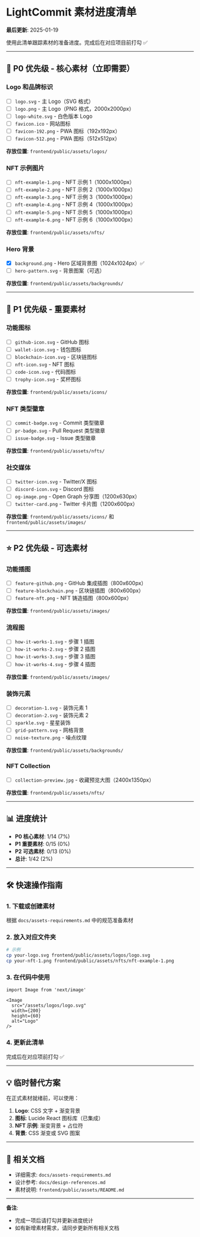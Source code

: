 # LightCommit 素材进度清单

**最后更新**: 2025-01-19

使用此清单跟踪素材的准备进度。完成后在对应项目前打勾 ✅

---

## 🎨 P0 优先级 - 核心素材（立即需要）

### Logo 和品牌标识
- [ ] `logo.svg` - 主 Logo（SVG 格式）
- [ ] `logo.png` - 主 Logo（PNG 格式，2000x2000px）
- [ ] `logo-white.svg` - 白色版本 Logo
- [ ] `favicon.ico` - 网站图标
- [ ] `favicon-192.png` - PWA 图标（192x192px）
- [ ] `favicon-512.png` - PWA 图标（512x512px）

**存放位置**: `frontend/public/assets/logos/`

### NFT 示例图片
- [ ] `nft-example-1.png` - NFT 示例 1（1000x1000px）
- [ ] `nft-example-2.png` - NFT 示例 2（1000x1000px）
- [ ] `nft-example-3.png` - NFT 示例 3（1000x1000px）
- [ ] `nft-example-4.png` - NFT 示例 4（1000x1000px）
- [ ] `nft-example-5.png` - NFT 示例 5（1000x1000px）
- [ ] `nft-example-6.png` - NFT 示例 6（1000x1000px）

**存放位置**: `frontend/public/assets/nfts/`

### Hero 背景
- [x] `background.png` - Hero 区域背景图（1024x1024px）✅
- [ ] `hero-pattern.svg` - 背景图案（可选）

**存放位置**: `frontend/public/assets/backgrounds/`

---

## 🎯 P1 优先级 - 重要素材

### 功能图标
- [ ] `github-icon.svg` - GitHub 图标
- [ ] `wallet-icon.svg` - 钱包图标
- [ ] `blockchain-icon.svg` - 区块链图标
- [ ] `nft-icon.svg` - NFT 图标
- [ ] `code-icon.svg` - 代码图标
- [ ] `trophy-icon.svg` - 奖杯图标

**存放位置**: `frontend/public/assets/icons/`

### NFT 类型徽章
- [ ] `commit-badge.svg` - Commit 类型徽章
- [ ] `pr-badge.svg` - Pull Request 类型徽章
- [ ] `issue-badge.svg` - Issue 类型徽章

**存放位置**: `frontend/public/assets/nfts/`

### 社交媒体
- [ ] `twitter-icon.svg` - Twitter/X 图标
- [ ] `discord-icon.svg` - Discord 图标
- [ ] `og-image.png` - Open Graph 分享图（1200x630px）
- [ ] `twitter-card.png` - Twitter 卡片图（1200x600px）

**存放位置**: `frontend/public/assets/icons/` 和 `frontend/public/assets/images/`

---

## ⭐ P2 优先级 - 可选素材

### 功能插图
- [ ] `feature-github.png` - GitHub 集成插图（800x600px）
- [ ] `feature-blockchain.png` - 区块链插图（800x600px）
- [ ] `feature-nft.png` - NFT 铸造插图（800x600px）

**存放位置**: `frontend/public/assets/images/`

### 流程图
- [ ] `how-it-works-1.svg` - 步骤 1 插图
- [ ] `how-it-works-2.svg` - 步骤 2 插图
- [ ] `how-it-works-3.svg` - 步骤 3 插图
- [ ] `how-it-works-4.svg` - 步骤 4 插图

**存放位置**: `frontend/public/assets/images/`

### 装饰元素
- [ ] `decoration-1.svg` - 装饰元素 1
- [ ] `decoration-2.svg` - 装饰元素 2
- [ ] `sparkle.svg` - 星星装饰
- [ ] `grid-pattern.svg` - 网格背景
- [ ] `noise-texture.png` - 噪点纹理

**存放位置**: `frontend/public/assets/backgrounds/`

### NFT Collection
- [ ] `collection-preview.jpg` - 收藏预览大图（2400x1350px）

**存放位置**: `frontend/public/assets/nfts/`

---

## 📊 进度统计

- **P0 核心素材**: 1/14 (7%)
- **P1 重要素材**: 0/15 (0%)
- **P2 可选素材**: 0/13 (0%)
- **总计**: 1/42 (2%)

---

## 🛠️ 快速操作指南

### 1. 下载或创建素材
根据 `docs/assets-requirements.md` 中的规范准备素材

### 2. 放入对应文件夹
```bash
# 示例
cp your-logo.svg frontend/public/assets/logos/logo.svg
cp your-nft-1.png frontend/public/assets/nfts/nft-example-1.png
```

### 3. 在代码中使用
```tsx
import Image from 'next/image'

<Image 
  src="/assets/logos/logo.svg" 
  width={200} 
  height={60} 
  alt="Logo" 
/>
```

### 4. 更新此清单
完成后在对应项前打勾 ✅

---

## 💡 临时替代方案

在正式素材就绪前，可以使用：

1. **Logo**: CSS 文字 + 渐变背景
2. **图标**: Lucide React 图标库（已集成）
3. **NFT 示例**: 渐变背景 + 占位符
4. **背景**: CSS 渐变或 SVG 图案

---

## 🔗 相关文档

- 详细需求: `docs/assets-requirements.md`
- 设计参考: `docs/design-references.md`
- 素材说明: `frontend/public/assets/README.md`

---

**备注**:
- 完成一项后请打勾并更新进度统计
- 如有新增素材需求，请同步更新所有相关文档


